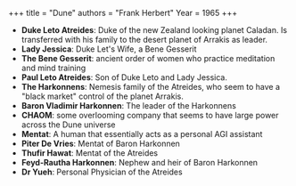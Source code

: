 +++
title = "Dune" 
authors = "Frank Herbert" 
Year = 1965
+++

- **Duke Leto Atreides**: Duke of the new Zealand looking planet Caladan. Is transferred with his family to the desert planet of Arrakis as leader. 
- **Lady Jessica**: Duke Let's Wife, a Bene Gesserit
- **The Bene Gesserit**: ancient order of women who practice meditation and mind training
-  **Paul Leto Atreides**: Son of Duke Leto and Lady Jessica. 
- **The Harkonnens**: Nemesis family of the Atreides, who seem to have a "black market" control of the planet Arrakis. 
-  **Baron Vladimir Harkonnen**: The leader of the Harkonnens 
- **CHAOM**: some overlooming company that seems to have large power across the Dune universe 
- **Mentat**: A human that essentially acts as a personal AGI assistant
-  **Piter De Vries**: Mentat of Baron Harkonnen
-  **Thufir Hawat**: Mentat of the Atreides
- **Feyd-Rautha Harkonnen**: Nephew and heir of Baron Harkonnen
- **Dr Yueh**: Personal Physician of the Atreides
